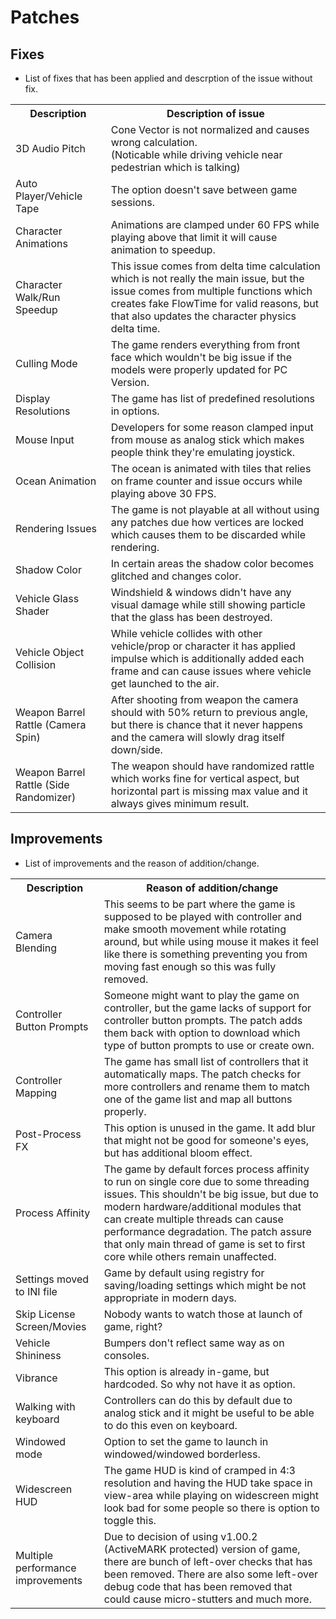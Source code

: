 # Patches
## Fixes
- List of fixes that has been applied and descrption of the issue without fix.
<table>
    <tr>
        <th>Description</th>
        <th>Description of issue</th>
    </tr>
    <tr>
        <td>3D Audio Pitch</td>
        <td>Cone Vector is not normalized and causes wrong calculation.<br>(Noticable while driving vehicle near pedestrian which is talking)</td>
    </tr>
    <tr>
        <td>Auto Player/Vehicle Tape</td>
        <td>The option doesn't save between game sessions.</td>
    <tr>
    <tr>
        <td>Character Animations</td>
        <td>Animations are clamped under 60 FPS while playing above that limit it will cause animation to speedup.</td>
    <tr>
    </tr>
        <td>Character Walk/Run Speedup</td>
        <td>This issue comes from delta time calculation which is not really the main issue, but the issue comes from multiple functions which creates fake FlowTime for valid reasons, but that also updates the character physics delta time.</td>
    <tr>
    </tr>
        <td>Culling Mode</td>
        <td>The game renders everything from front face which wouldn't be big issue if the models were properly updated for PC Version.</td>
    <tr>
    <tr>
        <td>Display Resolutions</td>
        <td>The game has list of predefined resolutions in options.</td>
    <tr>
    </tr>
        <td>Mouse Input</td>
        <td>Developers for some reason clamped input from mouse as analog stick which makes people think they're emulating joystick.</td>
    <tr>
    </tr>
    <tr>
        <td>Ocean Animation</td>
        <td>The ocean is animated with tiles that relies on frame counter and issue occurs while playing above 30 FPS.</td>
    </tr>
    <tr>
        <td>Rendering Issues</td>
        <td>The game is not playable at all without using any patches due how vertices are locked which causes them to be discarded while rendering.</td>
    </tr>
    <tr>
        <td>Shadow Color</td>
        <td>In certain areas the shadow color becomes glitched and changes color.</td>
    </tr>
    <tr>
        <td>Vehicle Glass Shader</td>
        <td>Windshield & windows didn't have any visual damage while still showing particle that the glass has been destroyed.</td>
    </tr>
    <tr>
        <td>Vehicle Object Collision</td>
        <td>While vehicle collides with other vehicle/prop or character it has applied impulse which is additionally added each frame and can cause issues where vehicle get launched to the air.</td>
    </tr>
    <tr>
        <td>Weapon Barrel Rattle (Camera Spin)</td>
        <td>After shooting from weapon the camera should with 50% return to previous angle, but there is chance that it never happens and the camera will slowly drag itself down/side.</td>
    </tr>
    <tr>
        <td>Weapon Barrel Rattle (Side Randomizer)</td>
        <td>The weapon should have randomized rattle which works fine for vertical aspect, but horizontal part is missing max value and it always gives minimum result.</td>
    </tr>
</table>

## Improvements
- List of improvements and the reason of addition/change.
<table>
    <tr>
        <th>Description</th>
        <th>Reason of addition/change</th>
    </tr>
    <tr>
        <td>Camera Blending</td>
        <td>This seems to be part where the game is supposed to be played with controller and make smooth movement while rotating around, but while using mouse it makes it feel like there is something preventing you from moving fast enough so this was fully removed.</td>
    </tr>
    <tr>
        <td>Controller Button Prompts</td>
        <td>Someone might want to play the game on controller, but the game lacks of support for controller button prompts. The patch adds them back with option to download which type of button prompts to use or create own.</td>
    </tr>
    <tr>
        <td>Controller Mapping</td>
        <td>The game has small list of controllers that it automatically maps. The patch checks for more controllers and rename them to match one of the game list and map all buttons properly.</td>
    </tr>
    <tr>
        <td>Post-Process FX</td>
        <td>This option is unused in the game. It add blur that might not be good for someone's eyes, but has additional bloom effect.</td>
    </tr>
    <tr>
        <td>Process Affinity</td>
        <td>The game by default forces process affinity to run on single core due to some threading issues. This shouldn't be big issue, but due to modern hardware/additional modules that can create multiple threads can cause performance degradation. The patch assure that only main thread of game is set to first core while others remain unaffected.</td>
    </tr>
    <tr>
        <td>Settings moved to INI file</td>
        <td>Game by default using registry for saving/loading settings which might be not appropriate in modern days.</td>
    </tr>
    <tr>
        <td>Skip License Screen/Movies</td>
        <td>Nobody wants to watch those at launch of game, right?</td>
    </tr>
    <tr>
        <td>Vehicle Shininess</td>
        <td>Bumpers don't reflect same way as on consoles.</td>
    </tr>
    <tr>
        <td>Vibrance</td>
        <td>This option is already in-game, but hardcoded. So why not have it as option.</td>
    </tr>
    <tr>
        <td>Walking with keyboard</td>
        <td>Controllers can do this by default due to analog stick and it might be useful to be able to do this even on keyboard.</td>
    </tr>
    <tr>
        <td>Windowed mode</td>
        <td>Option to set the game to launch in windowed/windowed borderless.</td>
    </tr>
    <tr>
        <td>Widescreen HUD</td>
        <td>The game HUD is kind of cramped in 4:3 resolution and having the HUD take space in view-area while playing on widescreen might look bad for some people so there is option to toggle this.</td>
    </tr>
    <tr>
        <td>Multiple performance improvements</td>
        <td>Due to decision of using v1.00.2 (ActiveMARK protected) version of game, there are bunch of left-over checks that has been removed. There are also some left-over debug code that has been removed that could cause micro-stutters and much more.</td>
    </tr>
</table>